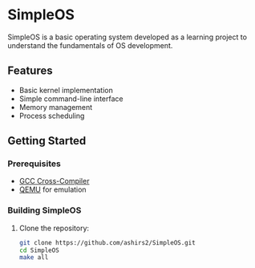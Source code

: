 # SimpleOS

SimpleOS is a basic operating system developed as a learning project to understand the fundamentals of OS development.

## Features

- Basic kernel implementation
- Simple command-line interface
- Memory management
- Process scheduling

## Getting Started

### Prerequisites

- [GCC Cross-Compiler](https://wiki.osdev.org/GCC_Cross-Compiler)
- [QEMU](https://www.qemu.org/) for emulation

### Building SimpleOS

1. Clone the repository:

   ```bash
   git clone https://github.com/ashirs2/SimpleOS.git
   cd SimpleOS
   make all
